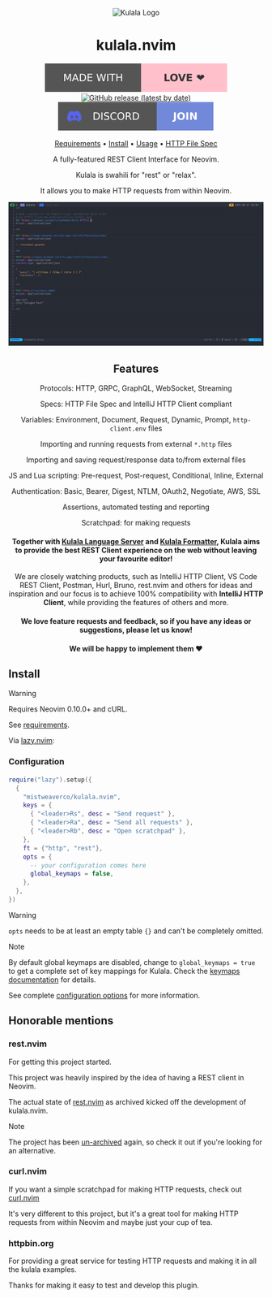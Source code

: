 <div align="center">

![Kulala Logo](logo.svg)

# kulala.nvim

[![Made with love](assets/badge-made-with-love.svg)](https://github.com/mistweaverco/kulala.nvim/graphs/contributors)
[![GitHub release (latest by date)](https://img.shields.io/github/v/release/mistweaverco/kulala.nvim?style=for-the-badge)](https://github.com/mistweaverco/kulala.nvim/releases/latest)
[![Discord](assets/badge-discord.svg)](https://discord.gg/QyVQmfY4Rt)

[Requirements](https://neovim.getkulala.net/docs/getting-started/requirements) • [Install](#install) • [Usage](https://neovim.getkulala.net/docs/usage) • [HTTP File Spec](https://neovim.getkulala.net/docs/usage/http-file-spec)

<p></p>

A fully-featured REST Client Interface for Neovim.

Kulala is swahili for "rest" or "relax".

It allows you to make HTTP requests from within Neovim.

<p></p>

![demo](./assets/demo.gif)

<p></p>

## Features
  
Protocols: HTTP, GRPC, GraphQL, WebSocket, Streaming

Specs: HTTP File Spec and IntelliJ HTTP Client compliant

Variables: Environment, Document, Request, Dynamic, Prompt, `http-client.env` files

Importing and running requests from external `*.http` files

Importing and saving request/response data to/from external files

JS and Lua scripting: Pre-request, Post-request, Conditional, Inline, External

Authentication: Basic, Bearer, Digest, NTLM, OAuth2, Negotiate, AWS, SSL

Assertions, automated testing and reporting

Scratchpad: for making requests


#### Together with [Kulala Language Server](https://github.com/mistweaverco/kulala-ls) and [Kulala Formatter](https://github.com/mistweaverco/kulala-fmt), Kulala aims to provide the best REST Client experience on the web without leaving your favourite editor!

We are closely watching products, such as IntelliJ HTTP Client, VS Code REST Client, Postman, Hurl, Bruno, rest.nvim and others for ideas and inspiration and our focus is to 
achieve 100% compatibility with **IntelliJ HTTP Client**, while providing the features of others and more.


#### We love feature requests and feedback, so if you have any ideas or suggestions, please let us know!  

#### We will be happy to implement them ❤️

</div>

## Install

> [!WARNING]
> Requires Neovim 0.10.0+ and cURL.
>
> See [requirements](https://neovim.getkulala.net/docs/getting-started/requirements).

Via [lazy.nvim](https://github.com/folke/lazy.nvim):

### Configuration

```lua
require("lazy").setup({
  {
    "mistweaverco/kulala.nvim",
    keys = {
      { "<leader>Rs", desc = "Send request" },
      { "<leader>Ra", desc = "Send all requests" },
      { "<leader>Rb", desc = "Open scratchpad" },
    },
    ft = {"http", "rest"},
    opts = {
      -- your configuration comes here
      global_keymaps = false,
    },
  },
})
```

> [!WARNING]
>`opts` needs to be at least an empty table `{}` and can't be completely omitted.

> [!NOTE]
> By default global keymaps are disabled, change to `global_keymaps = true` to get a complete set of key mappings for Kulala. Check the [keymaps documentation](https://neovim.getkulala.net/docs/getting-started/keymaps) for details.

See complete [configuration options](https://neovim.getkulala.net/docs/getting-started/configuration-options) for more information.

## Honorable mentions

### rest.nvim

For getting this project started.

This project was heavily inspired by the idea of having a REST client in Neovim.

The actual state of [rest.nvim](https://github.com/rest-nvim/rest.nvim)
as archived kicked off the development of kulala.nvim.

> [!NOTE]
> The project has been [un-archived][restnvim-unarchived-post] again,
> so check it out if you're looking for an alternative.

### curl.nvim

If you want a simple scratchpad for making HTTP requests,
check out [curl.nvim](https://github.com/oysandvik94/curl.nvim)

It's very different to this project, but it's a great tool for making
HTTP requests from within Neovim and maybe just your cup of tea.

### httpbin.org

For providing a great service for testing HTTP requests and
making it in all the kulala examples.

Thanks for making it easy to test and develop this plugin.

[restnvim-unarchived-post]: https://github.com/rest-nvim/rest.nvim/issues/398#issue-2442747909

